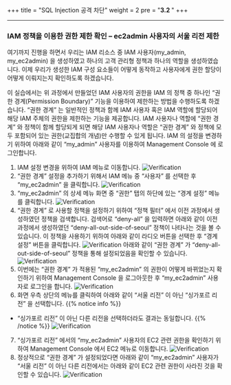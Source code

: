 +++
title = "SQL Injection 공격 차단"
weight = 2
pre = "<b>3.2 </b>"
+++

* * *
### IAM 정책을 이용한 권한 제한 확인 – ec2admin 사용자의 서울 리전 제한  
여기까지 진행을 하면서 우리는 IAM 리소스 중 IAM 사용자(my_admin, my_ec2admin) 을 생성하였고 하나의 고객 관리형 정책과 하나의 역할을 생성하였습니다. 이제 우리가 생성한 IAM 구성 요소들이 어떻게 동작하고 사용자에게 권한 할당이 어떻게 이뤄지는지 확인하도록 하겠습니다.

이 실습에서는 위 과정에서 만들었던 IAM 사용자의 권한을 IAM 의 정책 중 하나인 “권한 경계(Permission Boundary)” 기능을 이용하여 제한하는 방법을 수행하도록 하겠습니다.  “권한 경계” 는 일반적인 정책과 함께 IAM 사용자 혹은 IAM 역할에 할당되어 해당 IAM 주체의 권한을 제한하는 기능을 제공합니다. IAM 사용자나 역할에 “권한 경계” 와 정책이 함께 할당되게 되면 해당 IAM 사용자나 역할은 “권한 경계” 와 정책에 모두 포함되어 있는 권한(교집합의 개념)만 수행할 수 있게 됩니다.
 IAM 의 설정을 변경하기 위하여 아래와 같이 “my_admin” 사용자를 이용하여 Management Console 에 로그인합니다.
            

1. IAM 설정 변경을 위하여 IAM 메뉴로 이동합니다.
![Verification](/images/iam_menu.png)
2. “권한 경계” 설정을 추가하기 위해서 IAM 메뉴 중 “사용자” 를 선택한 후 “my_ec2admin” 을 클릭합니다.
![Verification](/images/iam_selectadmin.png)
3. “my_ec2admin” 의 상세 메뉴 화면 중 “권한” 탭의 하단에 있는 “경계 설정” 메뉴를 클릭합니다.
![Verification](/images/iam_selectpb.png)         
4. “권한 경계” 로 사용할 정책을 설정하기 위하여 “정책 필터” 에서 이전 과정에서 생성하였던 정책을 검색합니다. 검색어로 “deny-all” 을 입력하면 아래와 같이 이전 과정에서 생성하였던 “deny-all-out-side-of-seoul” 정책이 나타나는 것을 볼 수 있습니다. 이 정책을 사용하기 위하여 아래와 같이 라디오 버튼을 선택한 후 “경계 설정” 버튼을 클릭합니다.
![Verification](/images/iam_addpolicy_pb.png)
아래와 같이 “권한 경계” 가 “deny-all-out-side-of-seoul” 정책을 통해 설정되었음을 확인할 수 있습니다.
![Verification](/images/iam_view_pb.png)
5. 이번에는 “권한 경계” 가 적용된 “my_ec2admin” 의 권한이 어떻게 바뀌었는지 확인하기 위하여 Management Console 을 로그아웃한 후 “my_ec2admin” 사용자로 로그인을 합니다.
![Verification](/images/my_ec2admin_login.png)  
6. 화면 우측 상단의 메뉴를 클릭하여 아래와 같이 “서울 리전” 이 아닌 “싱가포르 리전” 을 선택합니다.
{{% notice info %}}
 * “싱가포르 리전” 이 아닌 다른 리전을 선택하더라도 결과는 동일합니다.
 {{% /notice %}}
![Verification](/images/select_region.png)
7. “싱가포르 리전” 에서의 “my_ec2admin” 사용자의 EC2 관련 권한을 확인하기 위하여 Management Console 에서 EC2 메뉴로 이동합니다.
![Verification](/images/ec2_menu.png)
8. 정상적으로 “권한 경계” 가 설정되었다면 아래와 같이 “my_ec2admin” 사용자가 “서울 리전” 이 아닌 다른 리전에서는 아래와 같이 EC2 관련 권한이 사라진 것을 확인할 수 있습니다.
![Verification](/images/sg_no_permission.png)